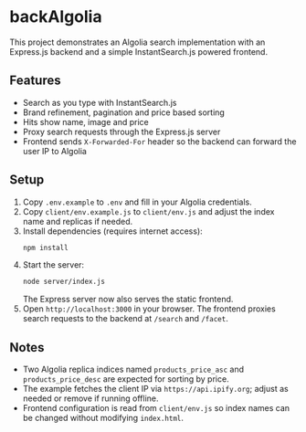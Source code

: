 # backAlgolia

This project demonstrates an Algolia search implementation with an Express.js backend and a simple InstantSearch.js powered frontend.

## Features

- Search as you type with InstantSearch.js
- Brand refinement, pagination and price based sorting
- Hits show name, image and price
- Proxy search requests through the Express.js server
- Frontend sends `X-Forwarded-For` header so the backend can forward the user IP to Algolia

## Setup

1. Copy `.env.example` to `.env` and fill in your Algolia credentials.
2. Copy `client/env.example.js` to `client/env.js` and adjust the index name and replicas if needed.
3. Install dependencies (requires internet access):
   ```bash
   npm install
   ```
4. Start the server:
   ```bash
   node server/index.js
   ```
   The Express server now also serves the static frontend.
5. Open `http://localhost:3000` in your browser. The frontend proxies search requests to the backend at `/search` and `/facet`.

## Notes

- Two Algolia replica indices named `products_price_asc` and `products_price_desc` are expected for sorting by price.
- The example fetches the client IP via `https://api.ipify.org`; adjust as needed or remove if running offline.
- Frontend configuration is read from `client/env.js` so index names can be changed without modifying `index.html`.

